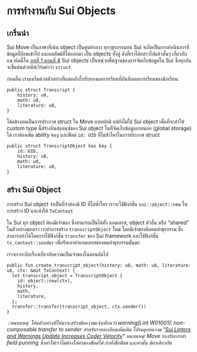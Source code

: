 # การทำงานกับ Sui Objects

## เกริ่นนำ

Sui Move เป็นภาษาที่เน้น object เป็นศูนย์กลาง ทุกๆธุรกรรมบน Sui จะถือเป็นการดำเนินการที่ข้อมูลที่ป้อนเข้าไป และผลลัพธ์ที่ได้ออกมา เป็น objects ทั้งคู่ ดังที่เราได้กล่าวไปแล้วสั้นๆ เกี่ยวกับแนวคิดนี้ใน [บทที่ 1 ตอนที่ 4](../../unit-one/lessons/4_custom_types_and_abilities.md#custome-types-and-abilities) Sui objects เป็นหน่วยพื้นฐานของการจัดเก็บข้อมูลใน Sui ซึ่งทุกอันจะขึ้นต้นด้วยคีย์เวิร์ดคำว่า `struct`

ก่อนอื่น เรามาเริ่มด้วยตัวอย่างที่แสดงถึงใบรับรองผลการเรียนที่บันทึกผลการเรียนของนักเรียน:

```move
public struct Transcript {
    history: u8,
    math: u8,
    literature: u8,
}
```

โค้ดข้างบนเป็นการประกาศ struct ใน Move แบบปกติ แต่ยังไม่ใช่ Sui object เพื่อที่จะทำให้ custom type นี้สร้างอินสแตนซ์ของ Sui object ในที่จัดเก็บข้อมูลภายนอก (global storage) ได้ เราต้องเพิ่ม ability `key` และฟิลด์ `id: UID` ที่ไม่ซ้ำใครในการประกาศ struct

```move
public struct TranscriptObject has key {
    id: UID,
    history: u8,
    math: u8,
    literature: u8,
}
```

## สร้าง Sui Object

การสร้าง Sui object จำเป็นที่จำต้องมี ID ที่ไม่ซ้ำใคร เราจะใช้ฟังก์ชั่น `sui::object::new` ในการสร้าง ID และส่งให้ `TxContext`

ใน Sui ทุก object ต้องมีเจ้าของ ซึ่งสามารถเป็นได้ทั้ง แอดเดรส, object ตัวอื่น หรือ “shared” ในตัวอย่างของเรา เราทำการสร้าง `transcriptObject` ใหม่ โดยมีเจ้าของคือคนทำธุรกรรม ซึ่งสามารถทำได้โดยการใช้ฟังก์ชั่น `transfer` ของ Sui framework และใช้ฟังก์ชั่น `tx_context::sender` เพื่อรับเอาค่าแอดเดรสของคนทำธุรกรรมนั้นมา

เราจะเจาะลึกเรื่องเกี่ยวกับความเป็นเจ้าของในตอนถัดไป

```move
public fun create_transcript_object(history: u8, math: u8, literature: u8, ctx: &mut TxContext) {
  let transcript_object = TranscriptObject {
    id: object::new(ctx),
    history,
    math,
    literature,
  };
  transfer::transfer(transcript_object, ctx.sender())
}
```
*💡หมายเหตุ: โค้ดตัวอย่างที่ให้มาจะสร้างข้อความแจ้งเตือนว่า warning[Lint W01001]: non-composable transfer to sender สำหรับรายละเอียดเพิ่มเติม โปรดดูบทความ "[Sui Linters and Warnings Update Increases Coder Velocity](https://blog.sui.io/linter-compile-warnings-update/)"* 
*หมายเหตุ: Move รองรับการทำ field punning ซึ่งทำให้เราไม่ต้องใส่ค่าของฟิลด์ได้ ถ้าทั้งชื่อฟิลด์ และค่านั้น มีค่าเดียวกัน*
